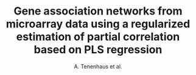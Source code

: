 ---
author: A. Tenenhaus et al.
title: Gene association networks from microarray data using a regularized estimation of partial correlation based on PLS regression
journal: IEEE/ACM Transactions on Computational Biology and Bioinformatics
year: 2010
type: article
doi: 10.1109/TCBB.2008.87
team: yes
---